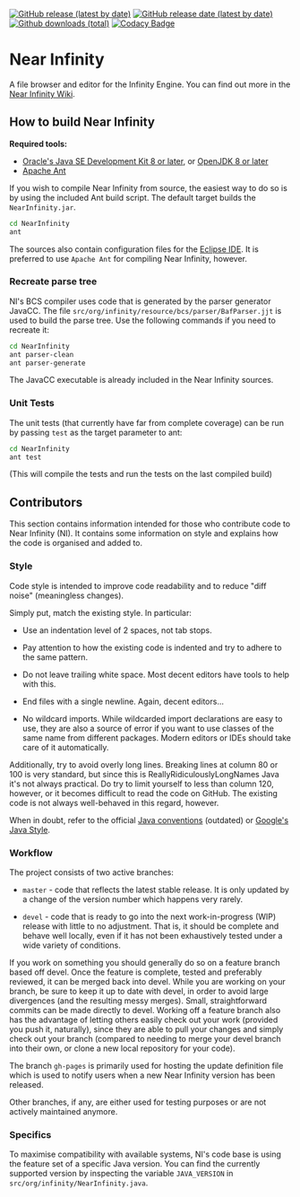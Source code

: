 [![GitHub release (latest by date)](https://img.shields.io/github/v/release/Argent77/NearInfinity?color=darkred&include_prereleases&label=latest%20release)](https://GitHub.com/Argent77/NearInfinity/releases/latest)
[![GitHub release date (latest by date)](https://img.shields.io/github/release-date/Argent77/NearInfinity?color=gold)](https://GitHub.com/Argent77/NearInfinity/releases/latest)
[![Github downloads (total)](https://img.shields.io/github/downloads/Argent77/NearInfinity/total.svg?color=blueviolet)](https://GitHub.com/Argent77/NearInfinity/releases)
[![Codacy Badge](https://api.codacy.com/project/badge/Grade/b5d10ca2684c4e30b6632e34584f1241)](https://www.codacy.com/manual/Mingun/NearInfinity)

# Near Infinity

A file browser and editor for the Infinity Engine. You can find out more in
the [Near Infinity Wiki](https://github.com/NearInfinityBrowser/NearInfinity/wiki).

## How to build Near Infinity

**Required tools:**
- [Oracle's Java SE Development Kit 8 or later](https://www.oracle.com/java/technologies/downloads/), or [OpenJDK 8 or later](https://adoptium.net/releases.html)
- [Apache Ant](http://ant.apache.org/)

If you wish to compile Near Infinity from source, the easiest way to do so is
by using the included Ant build script. The default target builds the `NearInfinity.jar`.

```bash
cd NearInfinity
ant
```

The sources also contain configuration files for the [Eclipse IDE](http://www.eclipse.org/).
It is preferred to use `Apache Ant` for compiling Near Infinity, however.

### Recreate parse tree

NI's BCS compiler uses code that is generated by the parser generator JavaCC. The file `src/org/infinity/resource/bcs/parser/BafParser.jjt` is used to build the parse tree.
Use the following commands if you need to recreate it:

```bash
cd NearInfinity
ant parser-clean
ant parser-generate
```

The JavaCC executable is already included in the Near Infinity sources.

### Unit Tests

The unit tests (that currently have far from complete coverage) can be run by
passing `test` as the target parameter to ant:

```bash
cd NearInfinity
ant test
```
(This will compile the tests and run the tests on the last compiled build)

## Contributors

This section contains information intended for those who contribute
code to Near Infinity (NI). It contains some information on style and
explains how the code is organised and added to.

### Style

Code style is intended to improve code readability and to reduce
"diff noise" (meaningless changes).

Simply put, match the existing style. In particular:

* Use an indentation level of 2 spaces, not tab stops.

* Pay attention to how the existing code is indented and try to adhere
  to the same pattern.

* Do not leave trailing white space. Most decent editors have tools to
  help with this.

* End files with a single newline. Again, decent editors...

* No wildcard imports. While wildcarded import declarations are easy to
  use, they are also a source of error if you want to use classes of
  the same name from different packages. Modern editors or IDEs should
  take care of it automatically.

Additionally, try to avoid overly long lines. Breaking lines at column
80 or 100 is very standard, but since this is ReallyRidiculouslyLongNames
Java it's not always practical. Do try to limit yourself to less than
column 120, however, or it becomes difficult to read the code on
GitHub. The existing code is not always well-behaved in this regard,
however.

When in doubt, refer to the official
[Java conventions](http://www.oracle.com/technetwork/java/javase/documentation/codeconvtoc-136057.html) (outdated)
or [Google's Java Style](https://google.github.io/styleguide/javaguide.html).

### Workflow

The project consists of two active branches:

* `master` - code that reflects the latest stable release. It is only
  updated by a change of the version number which happens very rarely.

* `devel` - code that is ready to go into the next work-in-progress (WIP)
  release with little to no adjustment. That is, it should be complete and
  behave well locally, even if it has not been exhaustively tested under a
  wide variety of conditions.

If you work on something you should generally do so on a feature
branch based off devel. Once the feature is complete, tested and
preferably reviewed, it can be merged back into devel. While you are
working on your branch, be sure to keep it up to date with devel, in
order to avoid large divergences (and the resulting messy
merges). Small, straightforward commits can be made directly to
devel. Working off a feature branch also has the advantage of letting
others easily check out your work (provided you push it, naturally),
since they are able to pull your changes and simply check out your
branch (compared to needing to merge your devel branch into their own,
or clone a new local repository for your code).

The branch `gh-pages` is primarily used for hosting the update definition
file which is used to notify users when a new Near Infinity version has been
released.

Other branches, if any, are either used for testing purposes or are not
actively maintained anymore.

### Specifics

To maximise compatibility with available systems, NI's code base is using the
feature set of a specific Java version. You can find the currently supported
version by inspecting the variable `JAVA_VERSION` in `src/org/infinity/NearInfinity.java`.
